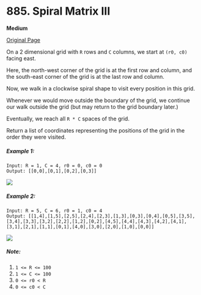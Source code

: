 # 885. Spiral Matrix III

**Medium**

[Original Page](https://leetcode.com/problems/spiral-matrix-iii/)

On a 2 dimensional grid with `R` rows and `C` columns, we start at `(r0, c0)` facing east.

Here, the north-west corner of the grid is at the first row and column, and the south-east corner of the grid is at the last row and column.

Now, we walk in a clockwise spiral shape to visit every position in this grid. 

Whenever we would move outside the boundary of the grid, we continue our walk outside the grid (but may return to the grid boundary later.) 

Eventually, we reach all `R * C` spaces of the grid.

Return a list of coordinates representing the positions of the grid in the order they were visited.

##### Example 1:
```
Input: R = 1, C = 4, r0 = 0, c0 = 0
Output: [[0,0],[0,1],[0,2],[0,3]]
```
![](https://s3-lc-upload.s3.amazonaws.com/uploads/2018/08/24/example_1.png)

##### Example 2:
```
Input: R = 5, C = 6, r0 = 1, c0 = 4
Output: [[1,4],[1,5],[2,5],[2,4],[2,3],[1,3],[0,3],[0,4],[0,5],[3,5],[3,4],[3,3],[3,2],[2,2],[1,2],[0,2],[4,5],[4,4],[4,3],[4,2],[4,1],[3,1],[2,1],[1,1],[0,1],[4,0],[3,0],[2,0],[1,0],[0,0]]
```
![](https://s3-lc-upload.s3.amazonaws.com/uploads/2018/08/24/example_2.png)

##### Note:
1. `1 <= R <= 100`
2. `1 <= C <= 100`
3. `0 <= r0 < R`
4. `0 <= c0 < C`
